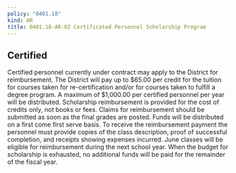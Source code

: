 ```yaml
---
policy: "0401.18"
kind: AR
title: 0401.18-AR-02 Certificated Personnel Scholarship Program
---
```

## Certified
  
Certified personnel currently under contract may apply to the District for reimbursement.  The District will pay up to $65.00 per credit for the tuition for courses taken for re-certification and/or for courses taken to fulfill a degree program. A maximum of $1,000.00 per certified personnel per year will be distributed. Scholarship reimbursement is provided for the cost of credits only, not books or fees.  Claims for reimbursement should be submitted as soon as the final grades are posted. Funds will be distributed on a first come first serve basis. To receive the reimbursement payment the personnel must provide copies of the class description, proof of successful completion, and receipts showing expenses incurred. June classes will be eligible for reimbursement during the next school year. When the budget for scholarship is exhausted, no additional funds will be paid for the remainder of the fiscal year.
  
